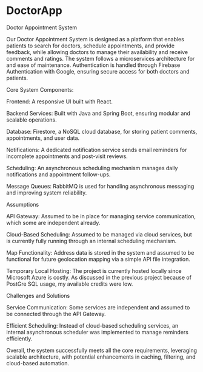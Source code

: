 # DoctorApp
Doctor Appointment System

Our Doctor Appointment System is designed as a platform that enables patients to search for doctors, schedule appointments, and provide feedback, while allowing doctors to manage their availability and receive comments and ratings. The system follows a microservices architecture for and ease of maintenance. Authentication is handled through Firebase Authentication with Google, ensuring secure access for both doctors and patients.

Core System Components:

Frontend: A responsive UI built with React.

Backend Services: Built with Java and Spring Boot, ensuring modular and scalable operations.

Database: Firestore, a NoSQL cloud database, for storing patient comments, appointments, and user data.

Notifications: A dedicated notification service sends email reminders for incomplete appointments and post-visit reviews.

Scheduling: An asynchronous scheduling mechanism manages daily notifications and appointment follow-ups.

Message Queues: RabbitMQ is used for handling asynchronous messaging and improving system reliability.

Assumptions

API Gateway: Assumed to be in place for managing service communication, which some are independent already.

Cloud-Based Scheduling: Assumed to be managed via cloud services, but is currently fully running through an internal scheduling mechanism.

Map Functionality: Address data is stored in the system and assumed to be functional for future geolocation mapping via a simple API file integration.

Temporary Local Hosting: The project is currently hosted locally since Microsoft Azure is costly. As discussed in the previous project because of PostGre SQL usage, my available credits were low.

Challenges and Solutions

Service Communication: Some services are independent and assumed to be connected through the API Gateway.

Efficient Scheduling: Instead of cloud-based scheduling services, an internal asynchronous scheduler was implemented to manage reminders efficiently.

Overall, the system successfully meets all the core requirements, leveraging scalable architecture, with potential enhancements in caching, filtering, and cloud-based automation.

